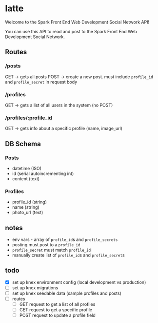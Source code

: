 # latte

Welcome to the Spark Front End Web Development Social Network API!

You can use this API to read and post to the Spark Front End Web Development Social Network.

## Routes

### /posts

GET -> gets all posts
POST -> create a new post. must include `profile_id` and `profile_secret` in request body

### /profiles

GET -> gets a list of all users in the system
(no POST)

### /profiles/:profile_id

GET -> gets info about a specific profile (name, image_url)

## DB Schema

### Posts

-   datetime (ISO)
-   id (serial autoincrementing int)
-   content (text)

### Profiles

-   profile_id (string)
-   name (string)
-   photo_url (text)

## notes

-   env vars - array of `profile_id`s and `profile_secrets`
-   posting must post to a `profile_id`
-   `profile_secret` must match `profile_id`
-   manually create list of `profile_id`s and `profile_secret`s

## todo

-   [x] set up knex environment config (local development vs production)
-   [ ] set up knex migrations
-   [ ] set up knex seedable data (sample profiles and posts)
-   [ ] routes
    -   [ ] GET request to get a list of all profiles
    -   [ ] GET request to get a specific profile
    -   [ ] POST request to update a profile field
